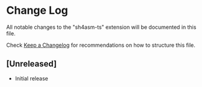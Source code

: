 # Change Log

All notable changes to the "sh4asm-ts" extension will be documented in this file.

Check [Keep a Changelog](http://keepachangelog.com/) for recommendations on how to structure this file.

## [Unreleased]

- Initial release